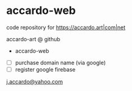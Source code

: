 # accardo-web

<!-- ![](https://github.com/accardo-art/accardo-web/workflows/build/badge.svg) -->

code repository for https://accardo.art|com|net



accardo-art @ github

- accardo-web

- [ ] purchase domain name (via google)
- [ ] register google firebase

j.accardo@yahoo.com